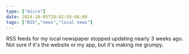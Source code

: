 ```yaml
---
type: ["micro"]
date: 2024-10-05T18:42:59-04:00
tags: ["RSS","news","local news"]
---
```

RSS feeds for my local newspaper stopped updating nearly 3 weeks ago. Not sure if it's the website or my app, but it's making me grumpy.
